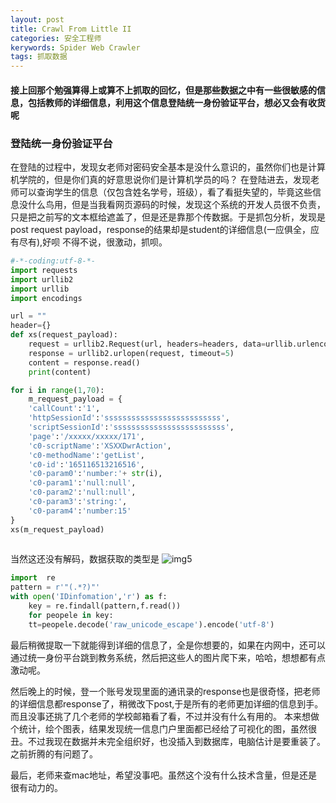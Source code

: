 ```yaml
---
layout: post
title: Crawl From Little II
categories: 安全工程师
kerywords: Spider Web Crawler
tags: 抓取数据
---
```

#### 接上回那个勉强算得上或算不上抓取的回忆，但是那些数据之中有一些很敏感的信息，包括教师的详细信息，利用这个信息登陆统一身份验证平台，想必又会有收货呢

### 登陆统一身份验证平台
在登陆的过程中，发现女老师对密码安全基本是没什么意识的，虽然你们也是计算机学院的，但是你们真的好意思说你们是计算机学员的吗？
在登陆进去，发现老师可以查询学生的信息（仅包含姓名学号，班级），看了看挺失望的，毕竟这些信息没什么鸟用，但是当我看网页源码的时候，发现这个系统的开发人员很不负责，只是把之前写的文本框给遮盖了，但是还是靠那个传数据。于是抓包分析，发现是post request payload，response的结果却是student的详细信息(一应俱全，应有尽有),好呗
不得不说，很激动，抓呗。

```python
#-*-coding:utf-8-*-
import requests
import urllib2
import urllib
import encodings

url = ""
header={}
def xs(request_payload):
	request = urllib2.Request(url, headers=headers, data=urllib.urlencode(request_payload))
	response = urllib2.urlopen(request, timeout=5)
	content = response.read()
	print(content)

for i in range(1,70):
	m_request_payload = {
	'callCount':'1',
	'httpSessionId':'ssssssssssssssssssssssssss',
	'scriptSessionId':'sssssssssssssssssssssssss',
	'page':'/xxxxx/xxxxx/171',
	'c0-scriptName':'XSXXDwrAction',
	'c0-methodName':'getList',
	'c0-id':'165116513216516',
	'c0-param0':'number:'+ str(i),
	'c0-param1':'null:null',
	'c0-param2':'null:null',
	'c0-param3':'string:',
	'c0-param4':'number:15'
}
xs(m_request_payload)
	
```
当然这还没有解码，数据获取的类型是
![img5](../image/crawl/5.png)

```python
import  re
pattern = r'"(.*?)"'
with open('IDinfomation','r') as f:
    key = re.findall(pattern,f.read())
    for peopele in key:
    tt=peopele.decode('raw_unicode_escape').encode('utf-8')
```

最后稍微提取一下就能得到详细的信息了，全是你想要的，如果在内网中，还可以通过统一身份平台跳到教务系统，然后把这些人的图片爬下来，哈哈，想想都有点激动呢。

然后晚上的时候，登一个账号发现里面的通讯录的response也是很奇怪，把老师的详细信息都response了，稍微改下post,于是所有的老师更加详细的信息到手。而且没事还挑了几个老师的学校邮箱看了看，不过并没有什么有用的。
本来想做个统计，绘个图表，结果发现统一信息门户里面都已经给了可视化的图，虽然很丑。不过我现在数据并未完全组织好，也没插入到数据库，电脑估计是要重装了。之前折腾的有问题了。

最后，老师来查mac地址，希望没事吧。虽然这个没有什么技术含量，但是还是很有动力的。



